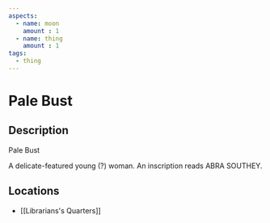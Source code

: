 ```yaml
---
aspects: 
  - name: moon
    amount : 1
  - name: thing
    amount : 1
tags:
  - thing
---
```


# Pale Bust

## Description
Pale Bust

A delicate-featured young (?) woman. An inscription reads ABRA SOUTHEY.
## Locations
- [[Librarians's Quarters]]